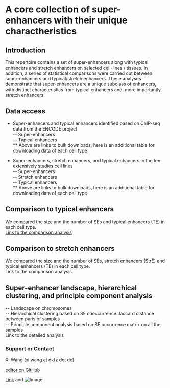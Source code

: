 # A core collection of super-enhancers with their unique charactheristics 

## Introduction
This repertoire contains a set of super-enhancers along with typical enhancers and stretch enhancers on selected cell-lines / tissues. In addition, a series of statistical comparisons were carried out between super-enhancers and typical/stretch enhancers. These analyses demonstrate that super-enhancers are a unique subclass of enhancers, with distinct characteristics from typical enhancers and, more importantly, stretch enhancers.  

## Data access
- Super-enhancers and typical enhancers identified based on ChIP-seq data from the ENCODE project   
-- Super-enhancers  
-- Typical enhancers  
** Above are links to bulk downloads, here is an additional table for downloading data of each cell type   

- Super-enhancers, stretch enhancers, and typical enhancers in the ten extensively studies cell lines   
-- Super-enhancers  
-- Stretch enhancers  
-- Typical enhancers  
** Above are links to bulk downloads, here is an additional table for downloading data of each cell type   
  
## Comparison to typical enhancers  
We compared the size and the number of SEs and typical enhancers (TE) in each cell type.  
[Link to the comparison analysis](test.html)  
  
## Comparison to stretch enhancers  
We compared the size and the number of SEs, stretch enhancers (StrE) and typical enhancers (TE) in each cell type.  
Link to the comparison analysis  
  
## Super-enhancer landscape, hierarchical clustering, and principle component analysis  
-- Landscape on chromosomes  
-- Hierarchical clustering based on SE cooccurrence Jaccard distance between paris of samples  
-- Principle component analysis based on SE occurrence matrix on all the samples  
Link to the detailed analysis  
  
### Support or Contact
Xi Wang (xi.wang at dkfz dot de)

[editor on GitHub](https://github.com/sunlightwang/enhancer-repertoire/edit/master/index.md)

[Link](url) and ![Image](src)

